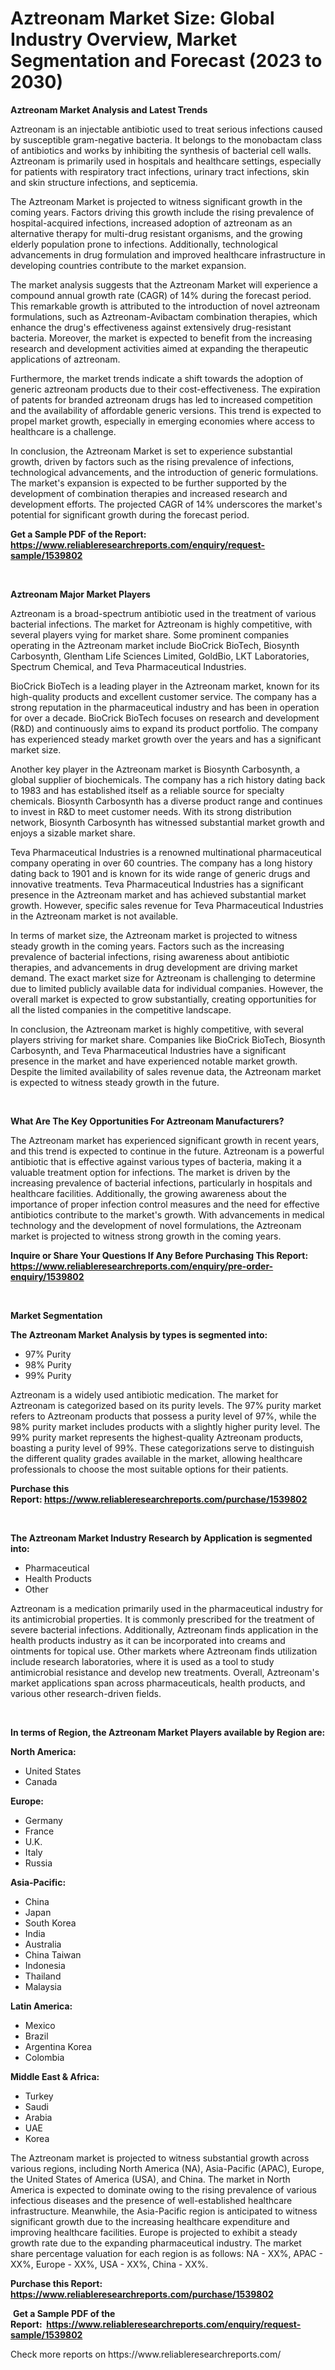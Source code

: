 <p><h1>Aztreonam Market Size: Global Industry Overview, Market Segmentation and Forecast (2023 to 2030)</h1></p><p><strong>Aztreonam Market Analysis and Latest Trends</strong></p>
<p><p>Aztreonam is an injectable antibiotic used to treat serious infections caused by susceptible gram-negative bacteria. It belongs to the monobactam class of antibiotics and works by inhibiting the synthesis of bacterial cell walls. Aztreonam is primarily used in hospitals and healthcare settings, especially for patients with respiratory tract infections, urinary tract infections, skin and skin structure infections, and septicemia.</p><p>The Aztreonam Market is projected to witness significant growth in the coming years. Factors driving this growth include the rising prevalence of hospital-acquired infections, increased adoption of aztreonam as an alternative therapy for multi-drug resistant organisms, and the growing elderly population prone to infections. Additionally, technological advancements in drug formulation and improved healthcare infrastructure in developing countries contribute to the market expansion.</p><p>The market analysis suggests that the Aztreonam Market will experience a compound annual growth rate (CAGR) of 14% during the forecast period. This remarkable growth is attributed to the introduction of novel aztreonam formulations, such as Aztreonam-Avibactam combination therapies, which enhance the drug's effectiveness against extensively drug-resistant bacteria. Moreover, the market is expected to benefit from the increasing research and development activities aimed at expanding the therapeutic applications of aztreonam.</p><p>Furthermore, the market trends indicate a shift towards the adoption of generic aztreonam products due to their cost-effectiveness. The expiration of patents for branded aztreonam drugs has led to increased competition and the availability of affordable generic versions. This trend is expected to propel market growth, especially in emerging economies where access to healthcare is a challenge.</p><p>In conclusion, the Aztreonam Market is set to experience substantial growth, driven by factors such as the rising prevalence of infections, technological advancements, and the introduction of generic formulations. The market's expansion is expected to be further supported by the development of combination therapies and increased research and development efforts. The projected CAGR of 14% underscores the market's potential for significant growth during the forecast period.</p></p>
<p><strong>Get a Sample PDF of the Report:&nbsp; <a href="https://www.reliableresearchreports.com/enquiry/request-sample/1539802">https://www.reliableresearchreports.com/enquiry/request-sample/1539802</a></strong></p>
<p>&nbsp;</p>
<p><strong>Aztreonam Major Market Players</strong></p>
<p><p>Aztreonam is a broad-spectrum antibiotic used in the treatment of various bacterial infections. The market for Aztreonam is highly competitive, with several players vying for market share. Some prominent companies operating in the Aztreonam market include BioCrick BioTech, Biosynth Carbosynth, Glentham Life Sciences Limited, GoldBio, LKT Laboratories, Spectrum Chemical, and Teva Pharmaceutical Industries.</p><p>BioCrick BioTech is a leading player in the Aztreonam market, known for its high-quality products and excellent customer service. The company has a strong reputation in the pharmaceutical industry and has been in operation for over a decade. BioCrick BioTech focuses on research and development (R&D) and continuously aims to expand its product portfolio. The company has experienced steady market growth over the years and has a significant market size.</p><p>Another key player in the Aztreonam market is Biosynth Carbosynth, a global supplier of biochemicals. The company has a rich history dating back to 1983 and has established itself as a reliable source for specialty chemicals. Biosynth Carbosynth has a diverse product range and continues to invest in R&D to meet customer needs. With its strong distribution network, Biosynth Carbosynth has witnessed substantial market growth and enjoys a sizable market share.</p><p>Teva Pharmaceutical Industries is a renowned multinational pharmaceutical company operating in over 60 countries. The company has a long history dating back to 1901 and is known for its wide range of generic drugs and innovative treatments. Teva Pharmaceutical Industries has a significant presence in the Aztreonam market and has achieved substantial market growth. However, specific sales revenue for Teva Pharmaceutical Industries in the Aztreonam market is not available.</p><p>In terms of market size, the Aztreonam market is projected to witness steady growth in the coming years. Factors such as the increasing prevalence of bacterial infections, rising awareness about antibiotic therapies, and advancements in drug development are driving market demand. The exact market size for Aztreonam is challenging to determine due to limited publicly available data for individual companies. However, the overall market is expected to grow substantially, creating opportunities for all the listed companies in the competitive landscape.</p><p>In conclusion, the Aztreonam market is highly competitive, with several players striving for market share. Companies like BioCrick BioTech, Biosynth Carbosynth, and Teva Pharmaceutical Industries have a significant presence in the market and have experienced notable market growth. Despite the limited availability of sales revenue data, the Aztreonam market is expected to witness steady growth in the future.</p></p>
<p>&nbsp;</p>
<p><strong>What Are The Key Opportunities For Aztreonam Manufacturers?</strong></p>
<p><p>The Aztreonam market has experienced significant growth in recent years, and this trend is expected to continue in the future. Aztreonam is a powerful antibiotic that is effective against various types of bacteria, making it a valuable treatment option for infections. The market is driven by the increasing prevalence of bacterial infections, particularly in hospitals and healthcare facilities. Additionally, the growing awareness about the importance of proper infection control measures and the need for effective antibiotics contribute to the market's growth. With advancements in medical technology and the development of novel formulations, the Aztreonam market is projected to witness strong growth in the coming years.</p></p>
<p><strong>Inquire or Share Your Questions If Any Before Purchasing This Report: <a href="https://www.reliableresearchreports.com/enquiry/pre-order-enquiry/1539802">https://www.reliableresearchreports.com/enquiry/pre-order-enquiry/1539802</a></strong></p>
<p>&nbsp;</p>
<p><strong>Market Segmentation</strong></p>
<p><strong>The Aztreonam Market Analysis by types is segmented into:</strong></p>
<p><ul><li>97% Purity</li><li>98% Purity</li><li>99% Purity</li></ul></p>
<p><p>Aztreonam is a widely used antibiotic medication. The market for Aztreonam is categorized based on its purity levels. The 97% purity market refers to Aztreonam products that possess a purity level of 97%, while the 98% purity market includes products with a slightly higher purity level. The 99% purity market represents the highest-quality Aztreonam products, boasting a purity level of 99%. These categorizations serve to distinguish the different quality grades available in the market, allowing healthcare professionals to choose the most suitable options for their patients.</p></p>
<p><strong>Purchase this Report:&nbsp;<a href="https://www.reliableresearchreports.com/purchase/1539802">https://www.reliableresearchreports.com/purchase/1539802</a></strong></p>
<p>&nbsp;</p>
<p><strong>The Aztreonam Market Industry Research by Application is segmented into:</strong></p>
<p><ul><li>Pharmaceutical</li><li>Health Products</li><li>Other</li></ul></p>
<p><p>Aztreonam is a medication primarily used in the pharmaceutical industry for its antimicrobial properties. It is commonly prescribed for the treatment of severe bacterial infections. Additionally, Aztreonam finds application in the health products industry as it can be incorporated into creams and ointments for topical use. Other markets where Aztreonam finds utilization include research laboratories, where it is used as a tool to study antimicrobial resistance and develop new treatments. Overall, Aztreonam's market applications span across pharmaceuticals, health products, and various other research-driven fields.</p></p>
<p>&nbsp;</p>
<p><strong>In terms of Region, the Aztreonam Market Players available by Region are:</strong></p>
<p>
    <p> <strong> North America: </strong>
        <ul>
            <li>United States</li>
            <li>Canada</li>
        </ul>
        </p> 
    <p> <strong> Europe: </strong>
        <ul>
            <li>Germany</li>
            <li>France</li>
            <li>U.K.</li>
            <li>Italy</li>
            <li>Russia</li>
        </ul>
        </p> 
    <p> <strong> Asia-Pacific: </strong>
        <ul>
            <li>China</li>
            <li>Japan</li>
            <li>South Korea</li>
            <li>India</li>
            <li>Australia</li>
            <li>China Taiwan</li>
            <li>Indonesia</li>
            <li>Thailand</li>
            <li>Malaysia</li>
        </ul>
        </p> 
    <p> <strong> Latin America: </strong>
        <ul>
            <li>Mexico</li>
            <li>Brazil</li>
            <li>Argentina Korea</li>
            <li>Colombia</li>
        </ul>
        </p> 
    <p> <strong> Middle East & Africa: </strong>
        <ul>
            <li>Turkey</li>
            <li>Saudi</li>
            <li>Arabia</li>
            <li>UAE</li>
            <li>Korea</li>
        </ul>
    </p>
    </p>
<p><p>The Aztreonam market is projected to witness substantial growth across various regions, including North America (NA), Asia-Pacific (APAC), Europe, the United States of America (USA), and China. The market in North America is expected to dominate owing to the rising prevalence of various infectious diseases and the presence of well-established healthcare infrastructure. Meanwhile, the Asia-Pacific region is anticipated to witness significant growth due to the increasing healthcare expenditure and improving healthcare facilities. Europe is projected to exhibit a steady growth rate due to the expanding pharmaceutical industry. The market share percentage valuation for each region is as follows: NA - XX%, APAC - XX%, Europe - XX%, USA - XX%, China - XX%.</p></p>
<p><strong>Purchase this Report: <a href="https://www.reliableresearchreports.com/purchase/1539802">https://www.reliableresearchreports.com/purchase/1539802</a></strong></p>
<p>&nbsp;<strong>Get a Sample PDF of the Report:&nbsp;&nbsp;<a href="https://www.reliableresearchreports.com/enquiry/request-sample/1539802">https://www.reliableresearchreports.com/enquiry/request-sample/1539802</a></strong></p>
<p><strong></strong></p>
<p>Check more reports on https://www.reliableresearchreports.com/</p>
